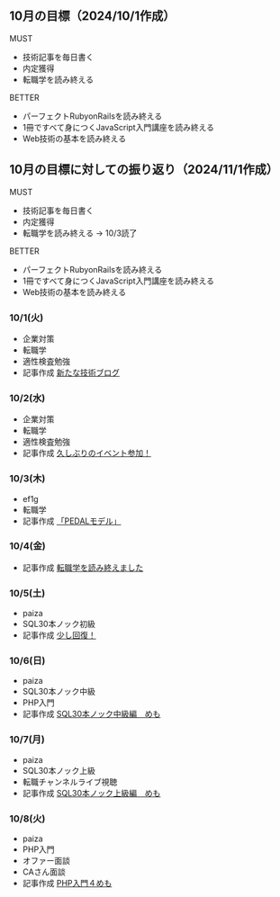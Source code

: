 ## 10月の目標（2024/10/1作成）
MUST
- 技術記事を毎日書く
- 内定獲得
- 転職学を読み終える
  
BETTER
- パーフェクトRubyonRailsを読み終える
- 1冊ですべて身につくJavaScript入門講座を読み終える
- Web技術の基本を読み終える

## 10月の目標に対しての振り返り（2024/11/1作成）
MUST
- 技術記事を毎日書く
- 内定獲得
- 転職学を読み終える
-> 10/3読了
  
BETTER
- パーフェクトRubyonRailsを読み終える
- 1冊ですべて身につくJavaScript入門講座を読み終える
- Web技術の基本を読み終える

### 10/1(火)
- 企業対策
- 転職学
- 適性検査勉強
- 記事作成 [新たな技術ブログ](https://sizu.me/s17w_09/posts/mbbessvzbftk)

### 10/2(水)
- 企業対策
- 転職学
- 適性検査勉強
- 記事作成 [久しぶりのイベント参加！](https://sizu.me/s17w_09/posts/5twdrtmvod0f)

### 10/3(木)
- ef1g
- 転職学
- 記事作成 [「PEDALモデル」](https://sizu.me/s17w_09/posts/6eotkrdv8vf2)

### 10/4(金)
- 記事作成 [転職学を読み終えました](https://sizu.me/s17w_09/posts/o07z0kovuwr8)

### 10/5(土)
- paiza
- SQL30本ノック初級
- 記事作成 [少し回復！](https://sizu.me/s17w_09/posts/m1t7edmwmfwx)

### 10/6(日)
- paiza
- SQL30本ノック中級
- PHP入門
- 記事作成 [SQL30本ノック中級編　めも](https://sizu.me/s17w_09/posts/n9vr6d043i2h)


### 10/7(月)
- paiza
- SQL30本ノック上級
- 転職チャンネルライブ視聴
- 記事作成 [SQL30本ノック上級編　めも](https://sizu.me/s17w_09/posts/ak0dnvd02ria)


### 10/8(火)
- paiza
- PHP入門
- オファー面談
- CAさん面談
- 記事作成 [PHP入門４めも](https://sizu.me/s17w_09/posts/8tvxt91rdt0k)
